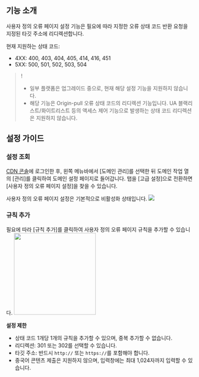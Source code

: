 ## 기능 소개

사용자 정의 오류 페이지 설정 기능은 필요에 따라 지정한 오류 상태 코드 반환 요청을 지정된 타깃 주소에 리디렉션합니다.

현재 지원하는 상태 코드:
- 4XX: 400, 403, 404, 405, 414, 416, 451
- 5XX: 500, 501, 502, 503, 504

>! 
>- 일부 플랫폼은 업그레이드 중으로, 현재 해당 설정 기능을 지원하지 않습니다.
>- 해당 기능은 Origin-pull 오류 상태 코드의 리디렉션 기능입니다. UA 블랙리스트/화이트리스트 등의 액세스 제어 기능으로 발생하는 상태 코드 리디렉션은 지원하지 않습니다.

## 설정 가이드

### 설정 조회

[CDN 콘솔](https://console.cloud.tencent.com/cdn)에 로그인한 후, 왼쪽 메뉴바에서 [도메인 관리]를 선택한 뒤 도메인 작업 열의 [관리]를 클릭하여 도메인 설정 페이지로 들어갑니다. 탭을 [고급 설정]으로 전환하면 [사용자 정의 오류 페이지 설정]을 찾을 수 있습니다.

사용자 정의 오류 페이지 설정은 기본적으로 비활성화 상태입니다.
![](https://main.qcloudimg.com/raw/ad8f4340f2f7c67247e9730a12e6d27b.png)



### 규칙 추가

필요에 따라 [규칙 추가]를 클릭하여 사용자 정의 오류 페이지 규칙을 추가할 수 있습니다.
<img src="https://main.qcloudimg.com/raw/7af17d161ec2f4e499a5740383d4658e.jpg" style="height:220px"/>



**설정 제한**

- 상태 코드 1개당 1개의 규칙을 추가할 수 있으며, 중복 추가할 수 없습니다.
- 리디렉션: 301 또는 302를 선택할 수 있습니다.
- 타깃 주소: 반드시 `http://` 또는 `https://`를 포함해야 합니다.
- 중국어 콘텐츠 제출은 지원하지 않으며, 입력창에는 최대 1,024자까지 입력할 수 있습니다.
